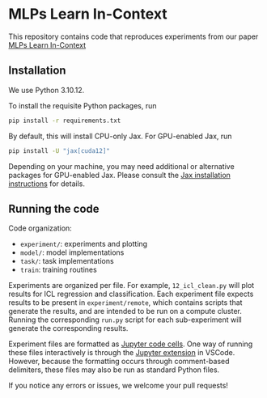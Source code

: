 # MLPs Learn In-Context
This repository contains code that reproduces experiments from our paper [MLPs Learn In-Context](https://www.google.com)

## Installation

We use Python 3.10.12.

To install the requisite Python packages, run
```sh
pip install -r requirements.txt
```
By default, this will install CPU-only Jax. For GPU-enabled Jax, run
```sh
pip install -U "jax[cuda12]"
```
Depending on your machine, you may need additional or alternative packages for GPU-enabled Jax. Please consult the [Jax installation instructions](https://jax.readthedocs.io/en/latest/installation.html) for details.


## Running the code
Code organization:
* `experiment/`: experiments and plotting
* `model/`: model implementations
* `task/`: task implementations
* `train`: training routines

Experiments are organized per file. For example, `12_icl_clean.py` will plot results for ICL regression and classification. Each experiment file expects results to be present in `experiment/remote`, which contains scripts that generate the results, and are intended to be run on a compute cluster. Running the corresponding `run.py` script for each sub-experiment will generate the corresponding results.

Experiment files are formatted as [Jupyter code cells](https://code.visualstudio.com/docs/python/jupyter-support-py#_export-a-jupyter-notebook). One way of running these files interactively is through the [Jupyter extension](https://marketplace.visualstudio.com/items?itemName=ms-toolsai.jupyter) in VSCode. However, because the formatting occurs through comment-based delimiters, these files may also be run as standard Python files.

If you notice any errors or issues, we welcome your pull requests!